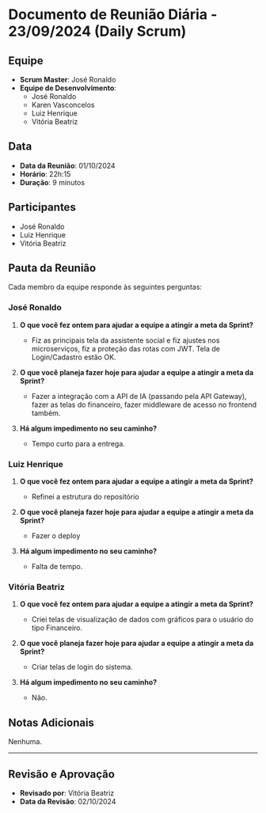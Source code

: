 # Documento de Reunião Diária - 23/09/2024 (Daily Scrum)

## Equipe
- **Scrum Master**: José Ronaldo
- **Equipe de Desenvolvimento**:
  - José Ronaldo
  - Karen Vasconcelos
  - Luiz Henrique
  - Vitória Beatriz

## Data
- **Data da Reunião**: 01/10/2024
- **Horário**: 22h:15
- **Duração**: 9 minutos

## Participantes
  - José Ronaldo
  - Luiz Henrique
  - Vitória Beatriz

## Pauta da Reunião
Cada membro da equipe responde às seguintes perguntas:

### José Ronaldo
1. **O que você fez ontem para ajudar a equipe a atingir a meta da Sprint?**
   - Fiz as principais tela da assistente social e fiz ajustes nos microserviços, fiz a proteção das rotas com JWT. Tela de Login/Cadastro estão OK.

2. **O que você planeja fazer hoje para ajudar a equipe a atingir a meta da Sprint?**
   - Fazer a integração com a API de IA (passando pela API Gateway), fazer as telas do financeiro, fazer middleware de acesso no frontend também.

3. **Há algum impedimento no seu caminho?**
   - Tempo curto para a entrega.

### Luiz Henrique
1. **O que você fez ontem para ajudar a equipe a atingir a meta da Sprint?**
   - Refinei a estrutura do repositório

2. **O que você planeja fazer hoje para ajudar a equipe a atingir a meta da Sprint?**
   - Fazer o deploy

3. **Há algum impedimento no seu caminho?**
   - Falta de tempo.

### Vitória Beatriz
1. **O que você fez ontem para ajudar a equipe a atingir a meta da Sprint?**
   - Criei telas de visualização de dados com gráficos para o usuário do tipo Financeiro.

2. **O que você planeja fazer hoje para ajudar a equipe a atingir a meta da Sprint?**
   - Criar telas de login do sistema.

3. **Há algum impedimento no seu caminho?**
   - Não.

## Notas Adicionais
Nenhuma.

---

## Revisão e Aprovação
- **Revisado por**: Vitória Beatriz
- **Data da Revisão**: 02/10/2024
